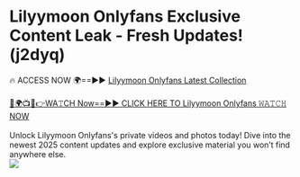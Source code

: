 # Lilyymoon Onlyfans Exclusive Content Leak - Fresh Updates! (j2dyq)

🔥 ACCESS NOW 🌍==►► <a href="https://tinyurl.com/kvy9nzfs" rel="nofollow">Lilyymoon Onlyfans Latest Collection</a>
<br><br>
[🔴🌍📺📱👉WA𝚃CH Now==►► CLICK HERE TO Lilyymoon Onlyfans 𝚆𝙰𝚃𝙲𝙷 NOW](https://tinyurl.com/kvy9nzfs)
<br><br>
Unlock Lilyymoon Onlyfans's private videos and photos today! Dive into the newest 2025 content updates and explore exclusive material you won’t find anywhere else.
<br>
<a href="https://tinyurl.com/kvy9nzfs" rel="nofollow" data-target="animated-image.originalLink"><img src="https://camo.githubusercontent.com/8a4f000d20f83aca3bf7ec5f350d767afa0574a8a352519fd8cfa583a6f93a33/68747470733a2f2f692e696d6775722e636f6d2f644a486b345a712e676966" data-canonical-src="https://i.imgur.com/dJHk4Zq.gif" style="max-width: 100%; display: inline-block;" data-target="animated-image.originalImage"></a>
<br>
